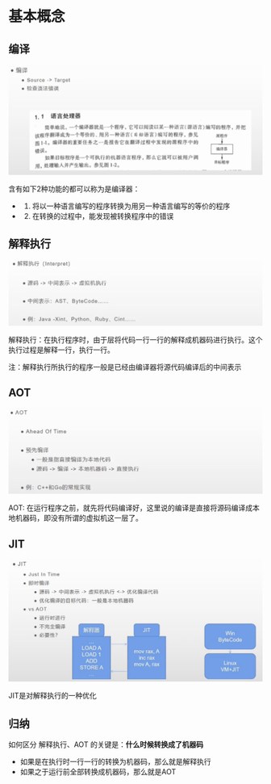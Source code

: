 # 基本概念
## 编译

![](https://raw.githubusercontent.com/NaisWang/images/master/20221202111122.png)

含有如下2种功能的都可以称为是编译器：
- 1. 将以一种语言编写的程序转换为用另一种语言编写的等价的程序
- 2. 在转换的过程中，能发现被转换程序中的错误


## 解释执行

![](https://raw.githubusercontent.com/NaisWang/images/master/20221202111557.png)

解释执行：在执行程序时，由于层将代码一行一行的解释成机器码进行执行。这个执行过程是解释一行，执行一行。

注：解释执行所执行的程序一般是已经由编译器将源代码编译后的中间表示

## AOT

![](https://raw.githubusercontent.com/NaisWang/images/master/20221202112337.png)

AOT: 在运行程序之前，就先将代码编译好，这里说的编译是直接将源码编译成本地机器码，即没有所谓的虚拟机这一层了。

## JIT

![](https://raw.githubusercontent.com/NaisWang/images/master/20221202122440.png)

JIT是对解释执行的一种优化

## 归纳
如何区分 解释执行、AOT 的关键是：**什么时候转换成了机器码**
- 如果是在执行时一行一行的转换为机器码，那么就是解释执行
- 如果之于运行前全部转换成机器码，那么就是AOT
